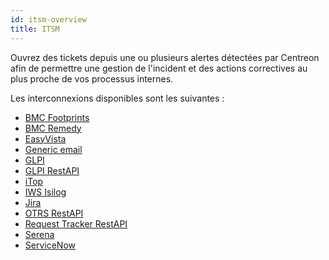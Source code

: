 ```yaml
---
id: itsm-overview
title: ITSM
---
```


Ouvrez des tickets depuis une ou plusieurs alertes détectées par Centreon
afin de permettre une gestion de l'incident et des actions correctives au plus proche 
de vos processus internes.

Les interconnexions disponibles sont les suivantes :

* [BMC Footprints](../integrations/itsm/ot-bmc-footprints.html)
* [BMC Remedy](../integrations/itsm/ot-bmc-remedy.html)
* [EasyVista](../integrations/itsm/ot-easyvista.html)
* [Generic email](../integrations/itsm/ot-mail.html)
* [GLPI](../integrations/itsm/ot-glpi.html)
* [GLPI RestAPI](../integrations/itsm/ot-glpi-restapi.html)
* [iTop](../integrations/itsm/ot-itop.html)
* [IWS Isilog](../integrations/itsm/ot-iws-isilog.html)
* [Jira](../integrations/itsm/ot-jira.html)
* [OTRS RestAPI](../integrations/itsm/ot-otrs.html)
* [Request Tracker RestAPI](../integrations/itsm/ot-request-tracker2.html)
* [Serena](../integrations/itsm/ot-serena.html)
* [ServiceNow](../integrations/itsm/ot-service-now.html)